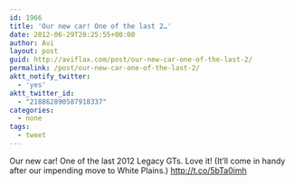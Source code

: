 ```yaml
---
id: 1966
title: 'Our new car! One of the last 2…'
date: 2012-06-29T20:25:55+00:00
author: Avi
layout: post
guid: http://aviflax.com/post/our-new-car-one-of-the-last-2/
permalink: /post/our-new-car-one-of-the-last-2/
aktt_notify_twitter:
  - 'yes'
aktt_twitter_id:
  - "218862890587918337"
categories:
  - none
tags:
  - tweet
---
```

Our new car! One of the last 2012 Legacy GTs. Love it! (It’ll come in handy after our impending move to White Plains.) <a href="http://t.co/5bTa0imh" rel="nofollow">http://t.co/5bTa0imh</a>